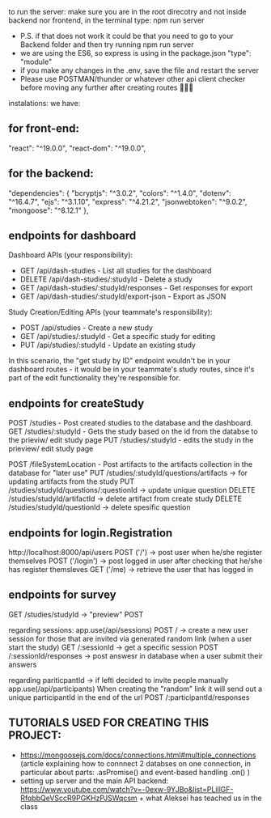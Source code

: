 to run the server: make sure you are in the root direcotry and not inside backend nor frontend, in the terminal type: npm run server
- P.S. if that does not work it could be that you need to go to your Backend folder and then try running npm run server
- we are using the ES6, so express is using in the package.json "type": "module"
- if you make any changes in the .env, save the file and restart the server
- Please use POSTMAN/thunder or whatever other api client checker before moving any further after creating routes 🥹🥹🥹

instalations: we have:
## for front-end:
"react": "^19.0.0",
"react-dom": "^19.0.0",

## for the backend:
  "dependencies": {
    "bcryptjs": "^3.0.2",
    "colors": "^1.4.0",
    "dotenv": "^16.4.7",
    "ejs": "^3.1.10",
    "express": "^4.21.2",
    "jsonwebtoken": "^9.0.2",
    "mongoose": "^8.12.1"
  },

## endpoints for dashboard
Dashboard APIs (your responsibility):
- GET /api/dash-studies - List all studies for the dashboard
- DELETE /api/dash-studies/:studyId - Delete a study
- GET /api/dash-studies/:studyId/responses - Get responses for export
- GET /api/dash-studies/:studyId/export-json - Export as JSON

Study Creation/Editing APIs (your teammate's responsibility):
- POST /api/studies - Create a new study
- GET /api/studies/:studyId - Get a specific study for editing
- PUT /api/studies/:studyId - Update an existing study

In this scenario, the "get study by ID" endpoint wouldn't be in your dashboard routes - it would be in your teammate's study routes, since it's part of the edit functionality they're responsible for.

## endpoints for createStudy
  POST /studies - Post created studies to the database and the dashboard.
  GET /studies/:studyId - Gets the study based on the id from the databse to the prieviw/ edit study page
  PUT /studies/:studyId - edits the study in the prieview/ edit study page

  POST /fileSystemLocation - Post artifacts to the artifacts collection in the database for "later use"
  PUT /studies/:studyId/questions/artifacts -> for updating artifacts from the study
  PUT /studies/studyId/questions/:questionId -> update unique question 
  DELETE /studies/studyId/artifactId -> delete artifact from create study
  DELETE /studies/studyId/questionId -> delete spesific question 

## endpoints for login.Registration
  http://localhost:8000/api/users
  POST ('/') -> post user when he/she register themselves 
  POST ('/login') -> post logged in user after checking that he/she has register themsleves
  GET ('/me) -> retrieve the user that has logged in

## endpoints for survey
  GET /studies/studyId -> "preview"
  POST 

  regarding sessions:
  app.use(/api/sessions)
  POST / -> create a new user session for those that are invited via generated random link (when a user start the study)
  GET /:sessionId -> get a specific session
  POST /:sessionId/responses -> post answesr in database when a user submit their answers

  regarding pariticpantId -> if lefti decided to invite people manually
  app.use(/api/participants)
  When creating the "random" link it will send out a unique participantId in the end of the url
  POST /:participantId/responses



## TUTORIALS USED FOR CREATING THIS PROJECT: 
- https://mongoosejs.com/docs/connections.html#multiple_connections (article explaining how to connnect 2 databses on one connection, in particular about parts: 
.asPromise() and event-based handling .on() )
- setting up server and the main API backend: https://www.youtube.com/watch?v=-0exw-9YJBo&list=PLillGF-RfqbbQeVSccR9PGKHzPJSWqcsm + what Aleksei has teached us in the class
